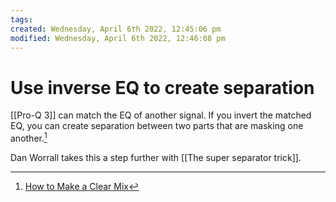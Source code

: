 ```yaml
---
tags: 
created: Wednesday, April 6th 2022, 12:45:06 pm
modified: Wednesday, April 6th 2022, 12:46:08 pm
---
```


# Use inverse EQ to create separation
[[Pro-Q 3]] can match the EQ of another signal. If you invert the matched EQ, you can create separation between two parts that are masking one another.[^1]

Dan Worrall takes this a step further with [[The super separator trick]].

[^1]: [How to Make a Clear Mix](https://www.youtube.com/watch?v=G2OW03JnETE&list=PL1sNd-gBgKcokKS0v14HYieHxmHsQS38V&index=21)